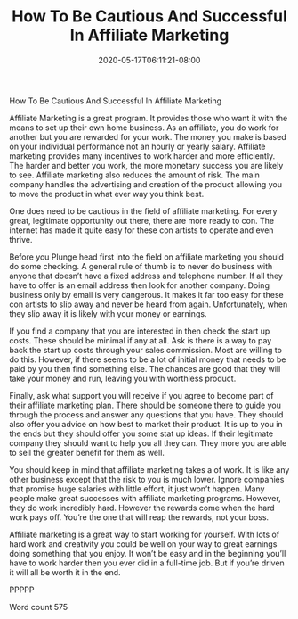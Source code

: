 ﻿---
title: "How To Be Cautious And Successful In Affiliate Marketing"
date: 2020-05-17T06:11:21-08:00
description: "TXT Tips for Web Success"
featured_image: "/images/TXT.jpg"
tags: ["TXT"]
---

How To Be Cautious And Successful In Affiliate Marketing

Affiliate Marketing is a great program. It provides those who want it with the means to set up their own home business. As an affiliate, you do work for another but you are rewarded for your work. The money you make is based on your individual performance not an hourly or yearly salary. Affiliate marketing provides many incentives to work harder and more efficiently. The harder and better you work, the more monetary success you are likely to see. Affiliate marketing also reduces the amount of risk. The main company handles the advertising and creation of the product allowing you to move the product in what ever way you think best.

One does need to be cautious in the field of affiliate marketing. For every great, legitimate opportunity out there, there are more ready to con. The internet has made it quite easy for these con artists to operate and even thrive. 

Before you Plunge head first into the field on affiliate marketing you should do some checking. A general rule of thumb is to never do business with anyone that doesn’t have a fixed address and telephone number. If all they have to offer is an email address then look for another company. Doing business only by email is very dangerous. It makes it far too easy for these con artists to slip away and never be heard from again. Unfortunately, when they slip away it is likely with your money or earnings.

If you find a company that you are interested in then check the start up costs. These should be minimal if any at all. Ask is there is a way to pay back the start up costs through your sales commission. Most are willing to do this. However, if there seems to be a lot of initial money that needs to be paid by you then find something else. The chances are good that they will take your money and run, leaving you with worthless product.

Finally, ask what support you will receive if you agree to become part of their affiliate marketing plan. There should be someone there to guide you through the process and answer any questions that you have. They should also offer you advice on how best to market their product. It is up to you in the ends but they should offer you some stat up ideas. If their legitimate company they should want to help you all they can. They more you are able to sell the greater benefit for them as well.

You should keep in mind that affiliate marketing takes a of work. It is like any other business except that the risk to you is much lower. Ignore companies that promise huge salaries with little effort, it just won’t happen. Many people make great successes with affiliate marketing programs. However, they do work incredibly hard. However the rewards come when the hard work pays off. You’re the one that will reap the rewards, not your boss.

Affiliate marketing is a great way to start working for yourself. With lots of hard work and creativity you could be well on your way to great earnings doing something that you enjoy. It won’t be easy and in the beginning you’ll have to work harder then you ever did in a full-time job. But if you’re driven it will all be worth it in the end.

PPPPP

Word count 575
